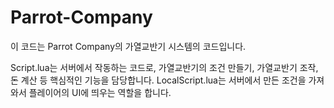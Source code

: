 # Parrot-Company

이 코드는 Parrot Company의 가열교반기 시스템의 코드입니다.

Script.lua는 서버에서 작동하는 코드로, 가열교반기의 조건 만들기, 가열교반기 조작, 돈 계산 등 핵심적인 기능을 담당합니다.
LocalScript.lua는 서버에서 만든 조건을 가져와서 플레이어의 UI에 띄우는 역할을 합니다.
